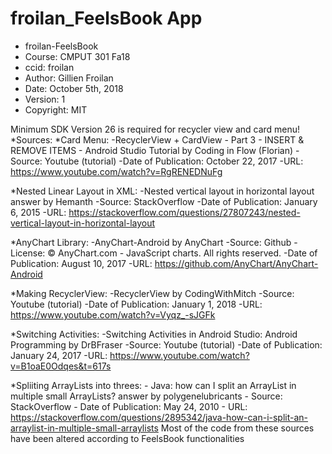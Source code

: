 # froilan_FeelsBook App
 * froilan-FeelsBook
 * Course: CMPUT 301 Fa18
 * ccid: froilan
 * Author: Gillien Froilan
 * Date: October 5th, 2018
 * Version: 1
 * Copyright: MIT
 
 Minimum SDK Version 26 is required for recycler view and card menu!
 *Sources:
 *Card Menu:
      -RecyclerView + CardView - Part 3 - INSERT & REMOVE ITEMS - Android Studio Tutorial by Coding in Flow (Florian)
      -Source: Youtube (tutorial)
      -Date of Publication: October 22, 2017
      -URL: https://www.youtube.com/watch?v=RgRENEDNuFg
      
 *Nested Linear Layout in XML:
      -Nested vertical layout in horizontal layout answer by Hemanth
      -Source: StackOverflow
      -Date of Publication: January 6, 2015
      -URL: https://stackoverflow.com/questions/27807243/nested-vertical-layout-in-horizontal-layout
      
 *AnyChart Library: 
      -AnyChart-Android by AnyChart
      -Source: Github
      -License: © AnyChart.com - JavaScript charts. All rights reserved. 
      -Date of Publication: August 10, 2017
      -URL: https://github.com/AnyChart/AnyChart-Android
      
 *Making RecyclerView:
      -RecyclerView by CodingWithMitch
      -Source: Youtube (tutorial)
      -Date of Publication: January 1, 2018
      -URL: https://www.youtube.com/watch?v=Vyqz_-sJGFk
      
 *Switching Activities:
      -Switching Activities in Android Studio: Android Programming by DrBFraser
      -Source: Youtube (tutorial)
      -Date of Publication: January 24, 2017
      -URL: https://www.youtube.com/watch?v=B1oaE0Odqes&t=617s
      
 *Spliiting ArrayLists into threes:
      - Java: how can I split an ArrayList in multiple small ArrayLists? answer by polygenelubricants
      - Source: StackOverflow
      - Date of Publication: May 24, 2010
      - URL: https://stackoverflow.com/questions/2895342/java-how-can-i-split-an-arraylist-in-multiple-small-arraylists
 Most of the code from these sources have been altered according to FeelsBook functionalities
